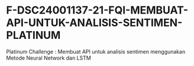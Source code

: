 # F-DSC24001137-21-FQI-MEMBUAT-API-UNTUK-ANALISIS-SENTIMEN-PLATINUM
Platinum Challenge : Membuat API untuk analisis sentimen menggunakan Metode Neural Network dan LSTM
